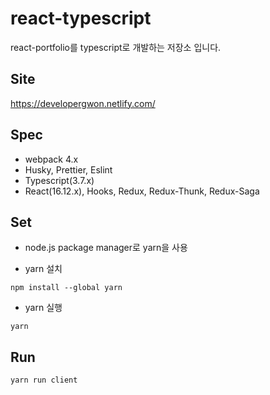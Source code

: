 # react-typescript
react-portfolio를 typescript로 개발하는 저장소 입니다.

## Site
https://developergwon.netlify.com/

## Spec
- webpack 4.x
- Husky, Prettier, Eslint
- Typescript(3.7.x)
- React(16.12.x), Hooks, Redux, Redux-Thunk, Redux-Saga

## Set
- node.js package manager로 yarn을 사용

- yarn 설치
```
npm install --global yarn
```

- yarn 실행

```
yarn
```

## Run
```
yarn run client
```

